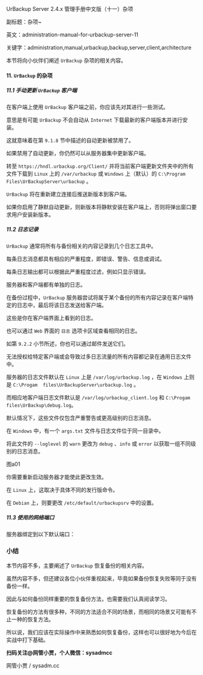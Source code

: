 UrBackup Server 2.4.x 管理手册中文版（十一）杂项

副标题：杂项~

英文：administration-manual-for-urbackup-server-11

关键字：administration,manual,urbackup,backup,server,client,architecture



 本节将向小伙伴们阐述 `UrBackup` 杂项的相关内容。 



#### 11. `UrBackup` 的杂项

##### 11.1 手动更新 `UrBackup` 客户端

在客户端上使用 `UrBackup` 客户端之前，你应该先对其进行一些测试。

意思是有可能 `UrBackup` 不会自动从 `Internet` 下载最新的客户端版本并进行安装。

这就意味着在第 `9.1.8` 节中描述的自动更新被禁用了。

如果禁用了自动更新，你仍然可以从服务器集中更新客户端。

转至 `https://hndl.urbackup.org/Client/` 并将当前客户端更新文件夹中的所有文件下载到 `Linux` 上的  `/var/urbackup` 或 `Windows` 上（默认）的 `C:\Program Files\UrBackupServer\urbackup` 。

`UrBackup` 将在重新建立连接后推送新版本到客户端。

如果你启用了静默自动更新，则新版本将静默安装在客户端上，否则将弹出窗口要求用户安装新版本。 



##### 11.2 日志记录

`UrBackup` 通常将所有与备份相关的内容记录到几个日志工具中。

每条日志消息都具有相应的严重程度，即错误、警告、信息或调试。

每条日志输出都可以根据此严重程度过滤，例如只显示错误。

服务器和客户端都有单独的日志。

在备份过程中，`UrBackup` 服务器尝试将属于某个备份的所有内容记录在客户端特定的日志中，最后将该日志发送给客户端。

这些是你在客户端界面上看到的日志。

也可以通过 `Web` 界面的 `日志` 选项卡区域查看相同的日志。

如第 `9.2.2` 小节所述，你也可以通过邮件发送它们。



无法授权给特定客户端或会导致过多日志流量的所有内容都记录在通用日志文件中。 

服务器的日志文件默认在 `Linux` 上是 `/var/log/urbackup.log` ，在 `Windows` 上则是 `C:\Progam  files\UrBackupServer\urbackup.log` 。

而相应地客户端日志文件默认是 `/var/log/urbackup_client.log` 和 `C:\Progam files\UrBackup\debug.log`。

默认情况下，这些文件仅包含严重警告或更高级别的日志消息。

在 `Windows` 中，有一个 `args.txt` 文件与日志文件位于同一目录中。

将此文件的 `--loglevel` 的 `warn` 更改为 `debug` 、`info` 或 `error` 以获取一组不同级别的日志消息。

图a01



你需要重新启动服务器才能使此更改生效。

在 `Linux` 上，这取决于具体不同的发行版命令。

在 `Debian` 上，则要更改 `/etc/default/urbackupsrv` 中的设置。



##### 11.3 使用的网络端口

服务器绑定到以下默认端口：

 





 









### 小结

本节内容不多，主要阐述了 `UrBackup` 恢复备份的相关内容。

虽然内容不多，但还建议各位小伙伴重视起来，毕竟如果备份恢复失败等同于没有备份一样。

因此与如何备份同样重要的恢复备份方法，也需要我们认真阅读学习。

恢复备份的方法有很多种，不同的方法适合不同的场景，而相同的场景又可能有不止一种的恢复方法。

所以说，我们应该在实际操作中来熟悉如何恢复备份，这样也可以很好地为今后在实战中打下基础。



**扫码关注@网管小贾，个人微信：sysadmcc**

网管小贾 / sysadm.cc


